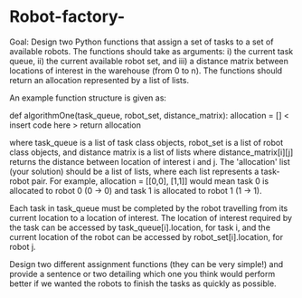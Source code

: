 # Robot-factory-

Goal: Design two Python functions that assign a set of tasks to a set of available robots. The functions should take as arguments: i) the current task queue, ii) the current available robot set, and iii) a distance matrix between locations of interest in the warehouse (from 0 to n). The functions should return an allocation represented by a list of lists.

An example function structure is given as:

def algorithmOne(task_queue, robot_set, distance_matrix): 
   allocation = []
   < insert code here >
   return allocation

where task_queue is a list of task class objects, robot_set is a list of robot class objects, and distance matrix is a list of lists where distance_matrix[i][j] returns the distance between location of interest i and j. The 'allocation' list (your solution) should be a list of lists, where each list represents a task-robot pair. For example, allocation = [[0,0], [1,1]] would mean task 0 is allocated to robot 0 (0 -> 0) and task 1 is allocated to robot 1 (1 -> 1).

Each task in task_queue must be completed by the robot travelling from its current location to a location of interest. The location of interest required by the task can be accessed by task_queue[i].location, for task i, and the current location of the robot can be accessed by robot_set[i].location, for robot j.

Design two different assignment functions (they can be very simple!) and provide a sentence or two detailing which one you think would perform better if we wanted the robots to finish the tasks as quickly as possible.
